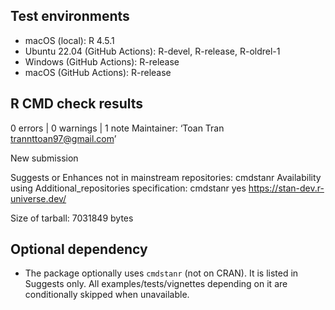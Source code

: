 ## Test environments
- macOS (local): R 4.5.1
- Ubuntu 22.04 (GitHub Actions): R-devel, R-release, R-oldrel-1
- Windows (GitHub Actions): R-release
- macOS (GitHub Actions): R-release

## R CMD check results
0 errors | 0 warnings | 1 note
  Maintainer: ‘Toan Tran <trannttoan97@gmail.com>’
  
  New submission
  
  Suggests or Enhances not in mainstream repositories:
    cmdstanr
  Availability using Additional_repositories specification:
    cmdstanr   yes   https://stan-dev.r-universe.dev/
  
  Size of tarball: 7031849 bytes

## Optional dependency
- The package optionally uses `cmdstanr` (not on CRAN). It is listed in Suggests only.
  All examples/tests/vignettes depending on it are conditionally skipped when unavailable.
